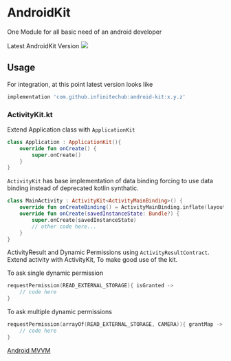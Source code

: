 # AndroidKit
One Module for all basic need of an android developer

Latest AndroidKit Version [![](https://jitpack.io/v/logicianstudio/android-kit.svg)](https://jitpack.io/#logicianstudio/android-kit)

## Usage

For integration, at this point latest version looks like

```groovy
implementation 'com.github.infinitechub:android-kit:x.y.z'
```

### ActivityKit.kt

Extend Application class with `ApplicationKit`
```kotlin
class Application : ApplicationKit(){
    override fun onCreate() {
        super.onCreate()
    }
}
```

`ActivityKit` has base implementation of data binding forcing to use data binding instead of deprecated kotlin synthatic. 

```kotlin
class MainActivity : ActivityKit<ActivityMainBinding>() {
    override fun onCreateBinding() = ActivityMainBinding.inflate(layoutInflater)
    override fun onCreate(savedInstanceState: Bundle?) {
        super.onCreate(savedInstanceState)
        // other code here...
    }
}
```

ActivityResult and Dynamic Permissions using `ActivityResultContract`. 
Extend activity with ActivityKit, To make good use of the kit. 

To ask single dynamic permission
```kotlin
requestPermission(READ_EXTERNAL_STORAGE){ isGranted ->  
    // code here
} 
```

To ask multiple dynamic permissions
```kotlin
requestPermission(arrayOf(READ_EXTERNAL_STORAGE, CAMERA)){ grantMap ->
    // code here
} 
```

[Android MVVM](https://github.com/MustahsanJunaid/AndroidMVVM)
